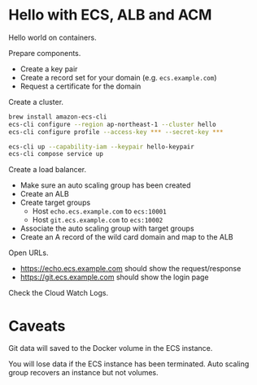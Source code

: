 # Hello with ECS, ALB and ACM

Hello world on containers.

Prepare components.

- Create a key pair
- Create a record set for your domain (e.g. `ecs.example.com`)
- Request a certificate for the domain

Create a cluster.

```sh
brew install amazon-ecs-cli
ecs-cli configure --region ap-northeast-1 --cluster hello
ecs-cli configure profile --access-key *** --secret-key ***

ecs-cli up --capability-iam --keypair hello-keypair
ecs-cli compose service up
```

Create a load balancer.

- Make sure an auto scaling group has been created
- Create an ALB
- Create target groups
  - Host `echo.ecs.example.com` to `ecs:10001`
  - Host `git.ecs.example.com` to `ecs:10002`
- Associate the auto scaling group with target groups
- Create an A record of the wild card domain and map to the ALB

Open URLs.

- https://echo.ecs.example.com should show the request/response
- https://git.ecs.example.com should show the login page

Check the Cloud Watch Logs.


# Caveats

Git data will saved to the Docker volume in the ECS instance.

You will lose data if the ECS instance has been terminated.
Auto scaling group recovers an instance but not volumes.
